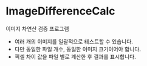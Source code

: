 # ImageDifferenceCalc
이미지 차연산 검증 프로그램

- 여러 개의 이미지를 일괄적으로 테스트할 수 있습니다.
- 다만 동일한 파일 개수, 동일한 이미지 크기이어야 합니다.
- 픽셀 차이 값을 파일 별로 계산한 후 결과를 표시합니다.
